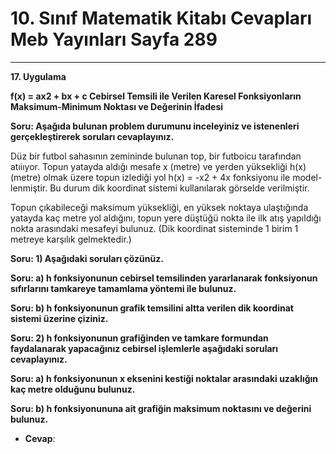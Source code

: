 # 10. Sınıf Matematik Kitabı Cevapları Meb Yayınları Sayfa 289

---

**17. Uygulama**

**f(x) = ax2 + bx + c Cebirsel Temsili ile Verilen Karesel Fonksiyonların Maksimum-Minimum Noktası ve Değerinin İfadesi**

**Soru: Aşağıda bulunan problem durumunu inceleyiniz ve istenenleri gerçekleştirerek soruları cevaplayınız.**

Düz bir futbol sahasının zemininde bulunan top, bir futboicu tarafından atıiıyor. Topun yatayda aldığı mesafe x (metre) ve yerden yüksekliği h(x) (metre) olmak üzere topun izlediği yol h(x) = -x2 + 4x fonksiyonu ile model- lenmiştir. Bu durum dik koordinat sistemi kullanılarak görselde verilmiştir.

 Topun çıkabileceği maksimum yüksekliği, en yüksek noktaya ulaştığında yatayda kaç metre yol aldığını, topun yere düştüğü nokta ile ilk atış yapıldığı nokta arasındaki mesafeyi bulunuz. (Dik koordinat sisteminde 1 birim 1 metreye karşılık gelmektedir.)

**Soru: 1) Aşağıdaki soruları çözünüz.**

**Soru: a) h fonksiyonunun cebirsel temsilinden yararlanarak fonksiyonun sıfırlarını tamkareye tamamlama yöntemi ile bulunuz.**

**Soru: b) h fonksiyonunun grafik temsilini altta verilen dik koordinat sistemi üzerine çiziniz.**

**Soru: 2) h fonksiyonunun grafiğinden ve tamkare formundan faydalanarak yapacağınız cebirsel işlemlerle aşağıdaki soruları cevaplayınız.**

**Soru: a) h fonksiyonunun x eksenini kestiği noktalar arasındaki uzaklığın kaç metre olduğunu bulunuz.**

**Soru: b) h fonksiyonununa ait grafiğin maksimum noktasını ve değerini bulunuz.**

-   **Cevap**: